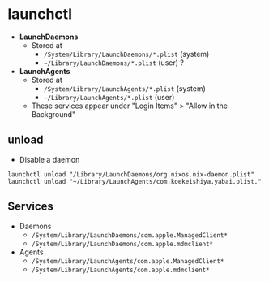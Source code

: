 # launchctl

- **LaunchDaemons**
  - Stored at
    - `/System/Library/LaunchDaemons/*.plist` (system)
    - `~/Library/LaunchDaemons/*.plist` (user) ?
- **LaunchAgents**
  - Stored at
    - `/System/Library/LaunchAgents/*.plist` (system)
    - `~/Library/LaunchAgents/*.plist` (user)
  - These services appear under "Login Items" > "Allow in the Background"

## unload

- Disable a daemon

```shell
launchctl unload "/Library/LaunchDaemons/org.nixos.nix-daemon.plist"
launchctl unload "~/Library/LaunchAgents/com.koekeishiya.yabai.plist."
```

## Services

- Daemons
  - `/System/Library/LaunchDaemons/com.apple.ManagedClient*`
  - `/System/Library/LaunchDaemons/com.apple.mdmclient*`
- Agents
  - `/System/Library/LaunchAgents/com.apple.ManagedClient*`
  - `/System/Library/LaunchAgents/com.apple.mdmclient*`
